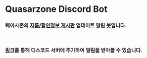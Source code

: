 # Quasarzone Discord Bot

### 퀘이사존의 [지름/할인정보 게시판](https://quasarzone.com/bbs/qb_saleinfo) 업데이트 알림 봇입니다.

<br>

### [링크](https://discord.com/oauth2/authorize?client_id=957644846326227014&permissions=19456&scope=bot)를 통해 디스코드 서버에 추가하여 알림을 받아볼 수 있습니다.
